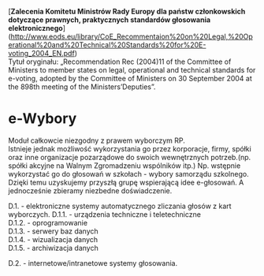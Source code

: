 [**Zalecenia Komitetu Ministrów Rady Europy dla państw członkowskich dotyczące prawnych, praktycznych standardów głosowania elektronicznego**] (http://www.eods.eu/library/CoE_Recommentaion%20on%20Legal,%20Operational%20and%20Technical%20Standards%20for%20E-voting_2004_EN.pdf)  
Tytuł oryginału: „Recommendation Rec (2004)11 of the Committee of Ministers to member states on legal, operational and technical standards for e-voting, adopted by the Committee of Ministers on 30 September 2004 at the 898th
meeting of the Ministers’Deputies”.

# e-Wybory

Moduł całkowcie niezgodny z prawem wyborczym  RP.  
Istnieje jednak możliwość wykorzystania go  przez korporacje, firmy, spółki oraz inne organizacje pozarządowe do swoich wewnętrznych potrzeb.(np. spółki akcyjne na Walnym Zgromadzeniu wspólników itp.)
Np. wstępnie wykorzystać go do głosowań w szkołach - wybory samorządu szkolnego. Dzięki temu uzyskujemy przyszłą grupę wspierającą idee e-głosowań. A jednocześnie zbieramy niezbedne doświadczenie.

D.1. - elektroniczne systemy automatycznego zliczania głosów z kart wyborczych.
    D.1.1. - urządzenia techniczne i teletechniczne  
    D.1.2. - oprogramowanie  
    D.1.3. - serwery baz danych  
    D.1.4. - wizualizacja danych  
    D.1.5. - archiwizacja danych  

D.2. - internetowe/intranetowe systemy głosowania.
